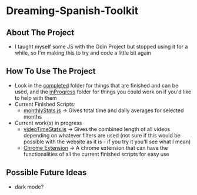 # Dreaming-Spanish-Toolkit

## About The Project
* I taught myself some JS with the Odin Project but stopped using it for a while, so I'm making this to try and code a little bit again

## How To Use The Project
* Look in the [completed](https://github.com/spruce04/Dreaming-Spanish-Toolkit/tree/main/completed) folder for things that are finished and can be used, and the [inProgress](https://github.com/spruce04/Dreaming-Spanish-Toolkit/tree/main/inProgress) folder for things you could work on if you'd like to help with them
* Current Finished Scripts: 
    * [monthlyStats.js](https://github.com/spruce04/Dreaming-Spanish-Toolkit/tree/main/completed/monthlyStats.js) &rarr; Gives total time and daily averages for selected months
* Current work(s) in progress
    * [videoTimeStats.js](https://github.com/spruce04/Dreaming-Spanish-Toolkit/tree/main/inProgress/videoTimeStats.js) &rarr; Gives the combined length of all videos depending on whatever filters are used (not sure if this would be possible with the website as it is - if you try it you'll see what I mean)
    * [Chrome Extension](https://github.com/spruce04/Dreaming-Spanish-Toolkit/tree/main/chrome-extension) &rarr; A chrome extension that can have the functionalities of all the current finished scripts for easy use
    
## Possible Future Ideas
* dark mode?